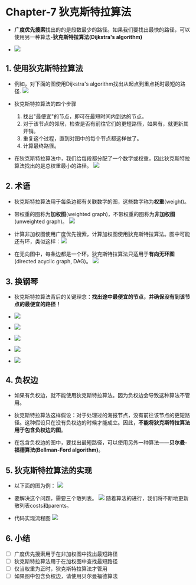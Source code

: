 # Chapter-7 狄克斯特拉算法

- **广度优先搜索**找出的的是段数最少的路径。如果我们要找出最快的路径，可以使用另一种算法-**狄克斯特拉算法(Dijkstra's algorithm)**

- ![](2022-02-14-13-43-14.png)

## 1. 使用狄克斯特拉算法

- 例如，对下面的图使用Dijkstra's algorithm找出从起点到重点耗时最短的路径.
  ![](2022-02-14-13-49-27.png)

- 狄克斯特拉算法的四个步骤
  1. 找出"最便宜"的节点，即可在最短时间内到达的节点。
  2. 对于该节点的邻居，检查是否有前往它们的更短路径，如果有，就更新其开销。
  3. 重复这个过程，直到对图中的每个节点都这样做了。
  4. 计算最终路径。

- 在狄克斯特拉算法中，我们给每段都分配了一个数字或权重，因此狄克斯特拉算法找出的是总权重最小的路径。
  ![](2022-02-14-14-00-17.png)

## 2. 术语

- 狄克斯特拉算法用于每条边都有关联数字的图，这些数字称为**权重**(weight)。
- 带权重的图称为**加权图**(weighted graph)，不带权重的图称为**非加权图**(unweighted graph)。
  ![](2022-02-14-14-04-40.png)

- 计算非加权图使用广度优先搜索，计算加权图使用狄克斯特拉算法。图中可能还有环，类似这样：![](2022-02-14-14-06-19.png)

- 在无向图中，每条边都是一个环。狄克斯特拉算法只适用于**有向无环图**(directed acyclic graph, DAG)。
  ![](2022-02-14-14-12-12.png)

## 3. 换钢琴

- 狄克斯特拉算法背后的关键理念：**找出途中最便宜的节点，并确保没有到该节点的最便宜的路径！**

- ![](2022-02-14-14-26-36.png)
- ![](2022-02-14-14-26-59.png)
- ![](2022-02-14-14-27-18.png)
- ![](2022-02-14-14-27-37.png)
- ![](2022-02-14-14-27-59.png)

## 4. 负权边

- 如果有负权边，就不能使用狄克斯特拉算法。因为负权边会导致这种算法不管用。

- 狄克斯特拉算法这样假设：对于处理过的海报节点，没有前往该节点的更短路径。这种假设只在没有负权边的时候才能成立。因此，**不能将狄克斯特拉算法用于包含负权边的图**。

- 在包含负权边的图中，要找出最短路径，可以使用另外一种算法——**贝尔曼-福德算法(Bellman-Ford algorithm)**。

## 5. 狄克斯特拉算法的实现

- 以下面的图为例：
  ![](2022-02-14-18-42-58.png)

- 要解决这个问题，需要三个散列表。
  ![](2022-02-14-18-43-48.png)
  随着算法的进行，我们将不断地更新散列表costs和parents。

- 代码实现流程图
  ![](2022-02-14-22-44-27.png)

## 6. 小结

- [ ] 广度优先搜索用于在非加权图中找出最短路径
- [ ] 狄克斯特拉算法用于在加权图中查找最短路径
- [ ] 仅当权重为正时，狄克斯特拉算法才管用
- [ ] 如果图中包含负权边，请使用贝尔曼福德算法 